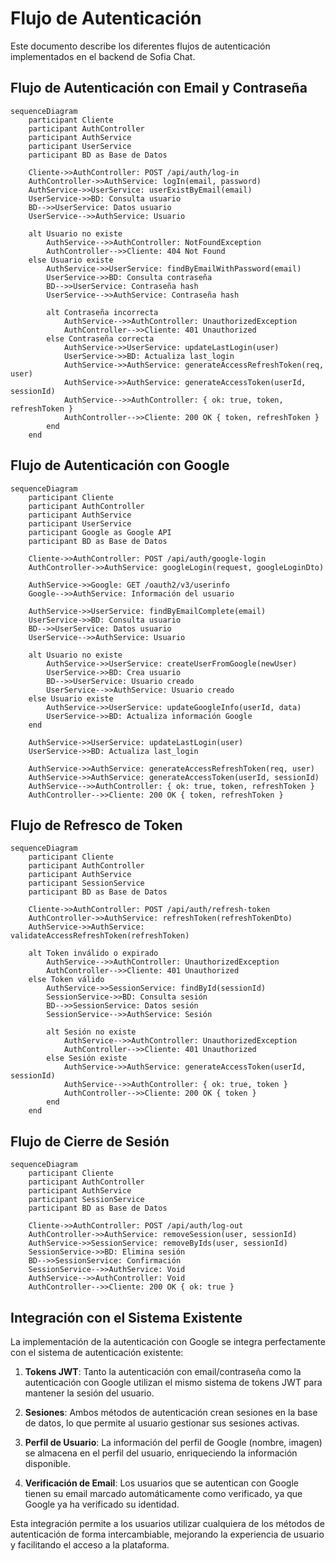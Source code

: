 # Flujo de Autenticación

Este documento describe los diferentes flujos de autenticación implementados en el backend de Sofia Chat.

## Flujo de Autenticación con Email y Contraseña

```mermaid
sequenceDiagram
    participant Cliente
    participant AuthController
    participant AuthService
    participant UserService
    participant BD as Base de Datos

    Cliente->>AuthController: POST /api/auth/log-in
    AuthController->>AuthService: logIn(email, password)
    AuthService->>UserService: userExistByEmail(email)
    UserService->>BD: Consulta usuario
    BD-->>UserService: Datos usuario
    UserService-->>AuthService: Usuario
    
    alt Usuario no existe
        AuthService-->>AuthController: NotFoundException
        AuthController-->>Cliente: 404 Not Found
    else Usuario existe
        AuthService->>UserService: findByEmailWithPassword(email)
        UserService->>BD: Consulta contraseña
        BD-->>UserService: Contraseña hash
        UserService-->>AuthService: Contraseña hash
        
        alt Contraseña incorrecta
            AuthService-->>AuthController: UnauthorizedException
            AuthController-->>Cliente: 401 Unauthorized
        else Contraseña correcta
            AuthService->>UserService: updateLastLogin(user)
            UserService->>BD: Actualiza last_login
            AuthService->>AuthService: generateAccessRefreshToken(req, user)
            AuthService->>AuthService: generateAccessToken(userId, sessionId)
            AuthService-->>AuthController: { ok: true, token, refreshToken }
            AuthController-->>Cliente: 200 OK { token, refreshToken }
        end
    end
```

## Flujo de Autenticación con Google

```mermaid
sequenceDiagram
    participant Cliente
    participant AuthController
    participant AuthService
    participant UserService
    participant Google as Google API
    participant BD as Base de Datos

    Cliente->>AuthController: POST /api/auth/google-login
    AuthController->>AuthService: googleLogin(request, googleLoginDto)
    
    AuthService->>Google: GET /oauth2/v3/userinfo
    Google-->>AuthService: Información del usuario
    
    AuthService->>UserService: findByEmailComplete(email)
    UserService->>BD: Consulta usuario
    BD-->>UserService: Datos usuario
    UserService-->>AuthService: Usuario
    
    alt Usuario no existe
        AuthService->>UserService: createUserFromGoogle(newUser)
        UserService->>BD: Crea usuario
        BD-->>UserService: Usuario creado
        UserService-->>AuthService: Usuario creado
    else Usuario existe
        AuthService->>UserService: updateGoogleInfo(userId, data)
        UserService->>BD: Actualiza información Google
    end
    
    AuthService->>UserService: updateLastLogin(user)
    UserService->>BD: Actualiza last_login
    
    AuthService->>AuthService: generateAccessRefreshToken(req, user)
    AuthService->>AuthService: generateAccessToken(userId, sessionId)
    AuthService-->>AuthController: { ok: true, token, refreshToken }
    AuthController-->>Cliente: 200 OK { token, refreshToken }
```

## Flujo de Refresco de Token

```mermaid
sequenceDiagram
    participant Cliente
    participant AuthController
    participant AuthService
    participant SessionService
    participant BD as Base de Datos

    Cliente->>AuthController: POST /api/auth/refresh-token
    AuthController->>AuthService: refreshToken(refreshTokenDto)
    AuthService->>AuthService: validateAccessRefreshToken(refreshToken)
    
    alt Token inválido o expirado
        AuthService-->>AuthController: UnauthorizedException
        AuthController-->>Cliente: 401 Unauthorized
    else Token válido
        AuthService->>SessionService: findById(sessionId)
        SessionService->>BD: Consulta sesión
        BD-->>SessionService: Datos sesión
        SessionService-->>AuthService: Sesión
        
        alt Sesión no existe
            AuthService-->>AuthController: UnauthorizedException
            AuthController-->>Cliente: 401 Unauthorized
        else Sesión existe
            AuthService->>AuthService: generateAccessToken(userId, sessionId)
            AuthService-->>AuthController: { ok: true, token }
            AuthController-->>Cliente: 200 OK { token }
        end
    end
```

## Flujo de Cierre de Sesión

```mermaid
sequenceDiagram
    participant Cliente
    participant AuthController
    participant AuthService
    participant SessionService
    participant BD as Base de Datos

    Cliente->>AuthController: POST /api/auth/log-out
    AuthController->>AuthService: removeSession(user, sessionId)
    AuthService->>SessionService: removeByIds(user, sessionId)
    SessionService->>BD: Elimina sesión
    BD-->>SessionService: Confirmación
    SessionService-->>AuthService: Void
    AuthService-->>AuthController: Void
    AuthController-->>Cliente: 200 OK { ok: true }
```

## Integración con el Sistema Existente

La implementación de la autenticación con Google se integra perfectamente con el sistema de autenticación existente:

1. **Tokens JWT**: Tanto la autenticación con email/contraseña como la autenticación con Google utilizan el mismo sistema de tokens JWT para mantener la sesión del usuario.

2. **Sesiones**: Ambos métodos de autenticación crean sesiones en la base de datos, lo que permite al usuario gestionar sus sesiones activas.

3. **Perfil de Usuario**: La información del perfil de Google (nombre, imagen) se almacena en el perfil del usuario, enriqueciendo la información disponible.

4. **Verificación de Email**: Los usuarios que se autentican con Google tienen su email marcado automáticamente como verificado, ya que Google ya ha verificado su identidad.

Esta integración permite a los usuarios utilizar cualquiera de los métodos de autenticación de forma intercambiable, mejorando la experiencia de usuario y facilitando el acceso a la plataforma.
